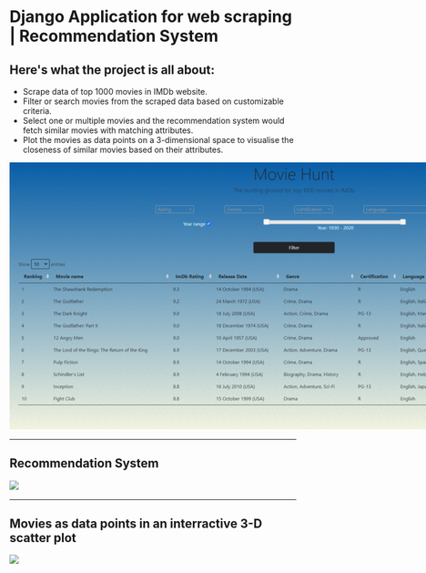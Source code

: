 # Django Application for web scraping | Recommendation System
## Here's what the project is all about:
- Scrape data of top 1000 movies in IMDb website.
- Filter or search movies from the scraped data based on customizable criteria.
- Select one or multiple movies and the recommendation system would fetch similar movies with matching attributes.
- Plot the movies as data points on a 3-dimensional space to visualise the closeness of similar movies based on their attributes.


<img src="assets/movehunt_recommendation_page.png" style="max-width: 1000px;"/>

---
## Recommendation System
<img src="assets/similar-movies2.gif" style="max-width: 1000px;"/>

---
## Movies as data points in an interractive 3-D scatter plot

<img src="assets/visualize.gif" style="max-width: 1000px;"/>
